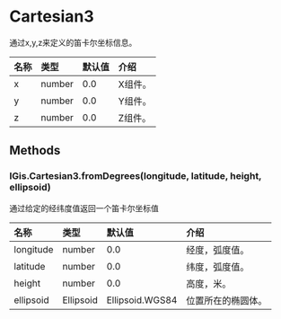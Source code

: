 # Cartesian3

通过x,y,z来定义的笛卡尔坐标信息。

| 名称 | 类型 | 默认值 | 介绍 |
| :--- | :--- | :--- | :--- |
| x | number | 0.0 | X组件。 |
| y | number | 0.0 | Y组件。 |
| z | number | 0.0 | Z组件。 |

## Methods

### IGis.Cartesian3.fromDegrees\(longitude, latitude, height, ellipsoid\)

通过给定的经纬度值返回一个笛卡尔坐标值

| 名称 | 类型 | 默认值 | 介绍 |
| :--- | :--- | :--- | :--- |
| longitude | number | 0.0 | 经度，弧度值。 |
| latitude | number | 0.0 | 纬度，弧度值。 |
| height | number | 0.0 | 高度，米。 |
| ellipsoid | Ellipsoid | Ellipsoid.WGS84 | 位置所在的椭圆体。 |

